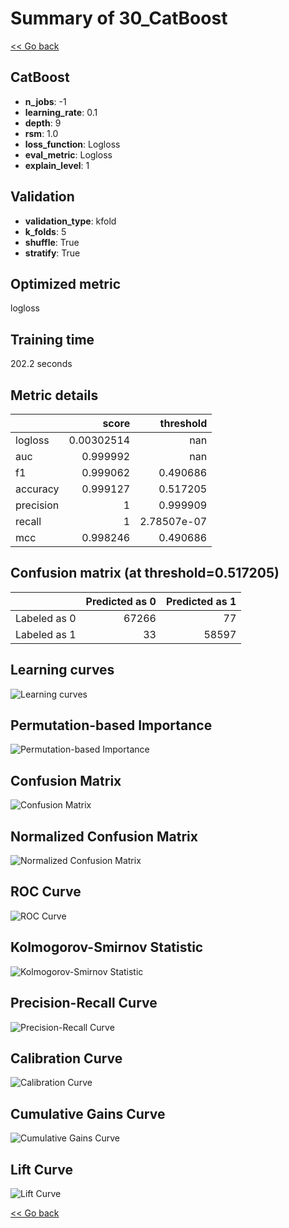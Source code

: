 # Summary of 30_CatBoost

[<< Go back](../README.md)


## CatBoost
- **n_jobs**: -1
- **learning_rate**: 0.1
- **depth**: 9
- **rsm**: 1.0
- **loss_function**: Logloss
- **eval_metric**: Logloss
- **explain_level**: 1

## Validation
 - **validation_type**: kfold
 - **k_folds**: 5
 - **shuffle**: True
 - **stratify**: True

## Optimized metric
logloss

## Training time

202.2 seconds

## Metric details
|           |      score |     threshold |
|:----------|-----------:|--------------:|
| logloss   | 0.00302514 | nan           |
| auc       | 0.999992   | nan           |
| f1        | 0.999062   |   0.490686    |
| accuracy  | 0.999127   |   0.517205    |
| precision | 1          |   0.999909    |
| recall    | 1          |   2.78507e-07 |
| mcc       | 0.998246   |   0.490686    |


## Confusion matrix (at threshold=0.517205)
|              |   Predicted as 0 |   Predicted as 1 |
|:-------------|-----------------:|-----------------:|
| Labeled as 0 |            67266 |               77 |
| Labeled as 1 |               33 |            58597 |

## Learning curves
![Learning curves](learning_curves.png)

## Permutation-based Importance
![Permutation-based Importance](permutation_importance.png)
## Confusion Matrix

![Confusion Matrix](confusion_matrix.png)


## Normalized Confusion Matrix

![Normalized Confusion Matrix](confusion_matrix_normalized.png)


## ROC Curve

![ROC Curve](roc_curve.png)


## Kolmogorov-Smirnov Statistic

![Kolmogorov-Smirnov Statistic](ks_statistic.png)


## Precision-Recall Curve

![Precision-Recall Curve](precision_recall_curve.png)


## Calibration Curve

![Calibration Curve](calibration_curve_curve.png)


## Cumulative Gains Curve

![Cumulative Gains Curve](cumulative_gains_curve.png)


## Lift Curve

![Lift Curve](lift_curve.png)



[<< Go back](../README.md)
